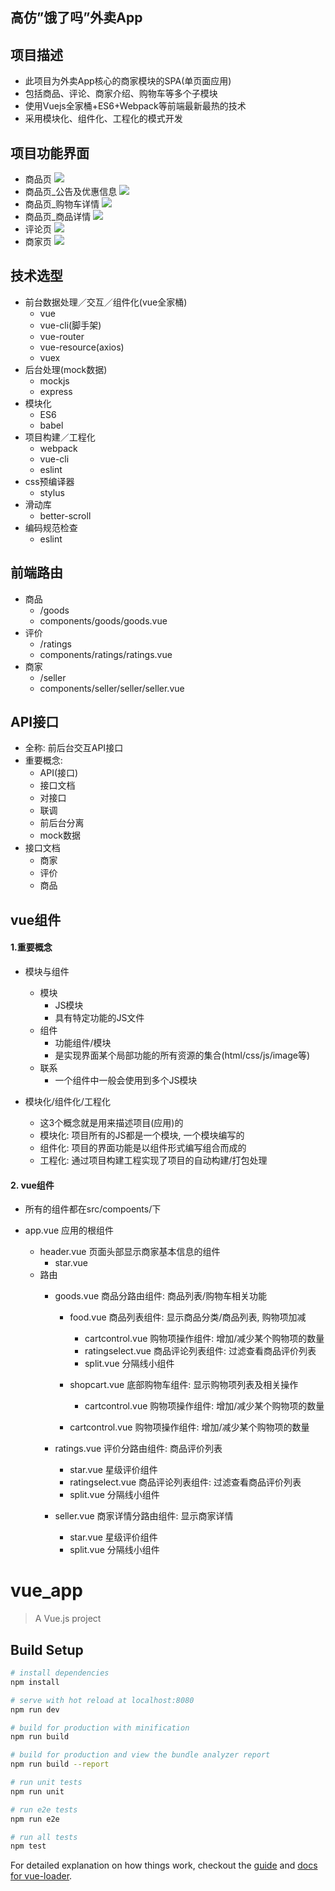 ## 高仿”饿了吗”外卖App

## 项目描述

  * 此项目为外卖App核心的商家模块的SPA(单页面应用)
  * 包括商品、评论、商家介绍、购物车等多个子模块
  * 使用Vuejs全家桶+ES6+Webpack等前端最新最热的技术
  * 采用模块化、组件化、工程化的模式开发
## 项目功能界面
  * 商品页
   ![](./image/商品页.jpg)
  * 商品页_公告及优惠信息
   ![](./image/商品页_公告及优惠信息.jpg)
  * 商品页_购物车详情
    ![](./image/商品页_购物车详情.jpg)
  * 商品页_商品详情
    ![](./image/商品页_商品详情.jpg)
  * 评论页
    ![](./image/评论页.jpg)
  * 商家页
    ![](./image/商家页.jpg)
## 技术选型
  * 前台数据处理／交互／组件化(vue全家桶)
    * vue
    * vue-cli(脚手架)
    * vue-router
    * vue-resource(axios)
    * vuex
  * 后台处理(mock数据)
    * mockjs
    * express
  * 模块化
    * ES6
    * babel
  * 项目构建／工程化
    * webpack
    * vue-cli
    * eslint
  * css预编译器
    * stylus
  * 滑动库
    * better-scroll
  * 编码规范检查
    * eslint
## 前端路由
  * 商品
    * /goods
    * components/goods/goods.vue
  * 评价
    * /ratings
    * components/ratings/ratings.vue
  * 商家
    * /seller
    * components/seller/seller/seller.vue
## API接口
  * 全称: 前后台交互API接口
  * 重要概念:
    * API(接口)
    * 接口文档
    * 对接口
    * 联调
    * 前后台分离
    * mock数据
  * 接口文档
    * 商家
    * 评价
    * 商品
## vue组件
#### 1.重要概念

  * 模块与组件
    * 模块
      * JS模块
      * 具有特定功能的JS文件
    * 组件
      * 功能组件/模块
      * 是实现界面某个局部功能的所有资源的集合(html/css/js/image等)
    * 联系
      * 一个组件中一般会使用到多个JS模块

  * 模块化/组件化/工程化 
   
    * 这3个概念就是用来描述项目(应用)的
    * 模块化: 项目所有的JS都是一个模块, 一个模块编写的 
    * 组件化: 项目的界面功能是以组件形式编写组合而成的
    * 工程化: 通过项目构建工程实现了项目的自动构建/打包处理
#### 2. vue组件
* 所有的组件都在src/compoents/下
* app.vue 应用的根组件

  * header.vue 页面头部显示商家基本信息的组件
    * star.vue
  * 路由
    * goods.vue 商品分路由组件: 商品列表/购物车相关功能
      * food.vue 商品列表组件: 显示商品分类/商品列表, 购物项加减
      
        * cartcontrol.vue 购物项操作组件: 增加/减少某个购物项的数量
        * ratingselect.vue 商品评论列表组件: 过滤查看商品评价列表
        * split.vue 分隔线小组件
      * shopcart.vue 底部购物车组件: 显示购物项列表及相关操作
        * cartcontrol.vue 购物项操作组件: 增加/减少某个购物项的数量
      * cartcontrol.vue 购物项操作组件: 增加/减少某个购物项的数量
    * ratings.vue 评价分路由组件: 商品评价列表
    
      * star.vue 星级评价组件
      * ratingselect.vue 商品评论列表组件: 过滤查看商品评价列表
      * split.vue 分隔线小组件
    * seller.vue 商家详情分路由组件: 显示商家详情
      * star.vue 星级评价组件
      * split.vue 分隔线小组件
    

# vue_app

> A Vue.js project

## Build Setup

``` bash
# install dependencies
npm install

# serve with hot reload at localhost:8080
npm run dev

# build for production with minification
npm run build

# build for production and view the bundle analyzer report
npm run build --report

# run unit tests
npm run unit

# run e2e tests
npm run e2e

# run all tests
npm test
```

For detailed explanation on how things work, checkout the [guide](http://vuejs-templates.github.io/webpack/) and [docs for vue-loader](http://vuejs.github.io/vue-loader).
